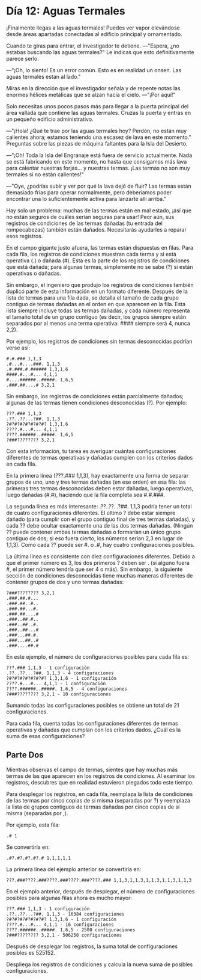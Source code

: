 # Día 12: Aguas Termales
¡Finalmente llegas a las aguas termales! Puedes ver vapor elevándose desde áreas apartadas conectadas al edificio principal y ornamentado.

Cuando te giras para entrar, el investigador te detiene.
—"Espera, ¿no estabas buscando las aguas termales?"
Le indicas que esto definitivamente parece serlo.

—"¡Oh, lo siento! Es un error común. Esto es en realidad un onsen. Las aguas termales están al lado."

Miras en la dirección que el investigador señala y de repente notas las enormes hélices metálicas que se alzan hacia el cielo.
—"¡Por aquí!"

Solo necesitas unos pocos pasos más para llegar a la puerta principal del área vallada que contiene las aguas termales. Cruzas la puerta y entras en un pequeño edificio administrativo.

—"¡Hola! ¿Qué te trae por las aguas termales hoy? Perdón, no están muy calientes ahora; estamos teniendo una escasez de lava en este momento."
Preguntas sobre las piezas de máquina faltantes para la Isla del Desierto.

—"¡Oh! Toda la Isla del Engranaje está fuera de servicio actualmente. Nada se está fabricando en este momento, no hasta que consigamos más lava para calentar nuestras forjas... y nuestras termas. ¡Las termas no son muy termales si no están calientes!"

—"Oye, ¿podrías subir y ver por qué la lava dejó de fluir? Las termas están demasiado frías para operar normalmente, pero deberíamos poder encontrar una lo suficientemente activa para lanzarte allí arriba."

Hay solo un problema: muchas de las termas están en mal estado, ¡así que no están seguros de cuáles serían seguras para usar! Peor aún, sus registros de condiciones de las termas dañadas (tu entrada del rompecabezas) también están dañados. Necesitarás ayudarles a reparar esos registros.

En el campo gigante justo afuera, las termas están dispuestas en filas. Para cada fila, los registros de condiciones muestran cada terma y si está operativa (.) o dañada (#). Esta es la parte de los registros de condiciones que está dañada; para algunas termas, simplemente no se sabe (?) si están operativas o dañadas.

Sin embargo, el ingeniero que produjo los registros de condiciones también duplicó parte de esta información en un formato diferente. Después de la lista de termas para una fila dada, se detalla el tamaño de cada grupo contiguo de termas dañadas en el orden en que aparecen en la fila. Esta lista siempre incluye todas las termas dañadas, y cada número representa el tamaño total de un grupo contiguo (es decir, los grupos siempre están separados por al menos una terma operativa: #### siempre será 4, nunca 2,2).

Por ejemplo, los registros de condiciones sin termas desconocidas podrían verse así:

```text
#.#.### 1,1,3  
.#...#....###. 1,1,3  
.#.###.#.###### 1,3,1,6  
####.#...#... 4,1,1  
#....######..#####. 1,6,5  
.###.##....# 3,2,1  
```

Sin embargo, los registros de condiciones están parcialmente dañados; algunas de las termas tienen condiciones desconocidas (?). Por ejemplo:

```text
???.### 1,1,3  
.??..??...?##. 1,1,3  
?#?#?#?#?#?#?#? 1,3,1,6  
????.#...#... 4,1,1  
????.######..#####. 1,6,5  
?###???????? 3,2,1  
```

Con esta información, tu tarea es averiguar cuántas configuraciones diferentes de termas operativas y dañadas cumplen con los criterios dados en cada fila.

En la primera línea (???.### 1,1,3), hay exactamente una forma de separar grupos de uno, uno y tres termas dañadas (en ese orden) en esa fila: las primeras tres termas desconocidas deben estar dañadas, luego operativas, luego dañadas (#.#), haciendo que la fila completa sea #.#.###.

La segunda línea es más interesante: .??..??...?##. 1,1,3 podría tener un total de cuatro configuraciones diferentes. El último ? debe estar siempre dañado (para cumplir con el grupo contiguo final de tres termas dañadas), y cada ?? debe ocultar exactamente una de las dos termas dañadas. (Ningún ?? puede contener ambas termas dañadas o formarían un único grupo contiguo de dos; si eso fuera cierto, los números serían 2,3 en lugar de 1,1,3). Como cada ?? puede ser #. o .#, hay cuatro configuraciones posibles.

La última línea es consistente con diez configuraciones diferentes. Debido a que el primer número es 3, los dos primeros ? deben ser . (si alguno fuera #, el primer número tendría que ser 4 o más). Sin embargo, la siguiente sección de condiciones desconocidas tiene muchas maneras diferentes de contener grupos de dos y uno termas dañadas:

```text
?###???????? 3,2,1  
.###.##.#...  
.###.##..#..  
.###.##...#.  
.###.##....#  
.###..##.#..  
.###..##..#.  
.###..##...#  
.###...##.#.  
.###...##..#  
.###....##.#  
```

En este ejemplo, el número de configuraciones posibles para cada fila es:

```text
???.### 1,1,3 - 1 configuración  
.??..??...?##. 1,1,3 - 4 configuraciones  
?#?#?#?#?#?#?#? 1,3,1,6 - 1 configuración  
????.#...#... 4,1,1 - 1 configuración  
????.######..#####. 1,6,5 - 4 configuraciones  
?###???????? 3,2,1 - 10 configuraciones  
```

Sumando todas las configuraciones posibles se obtiene un total de 21 configuraciones.

Para cada fila, cuenta todas las configuraciones diferentes de termas operativas y dañadas que cumplan con los criterios dados. ¿Cuál es la suma de esas configuraciones?

## Parte Dos

Mientras observas el campo de termas, sientes que hay muchas más termas de las que aparecen en los registros de condiciones. Al examinar los registros, descubres que en realidad estuvieron plegados todo este tiempo.

Para desplegar los registros, en cada fila, reemplaza la lista de condiciones de las termas por cinco copias de sí misma (separadas por ?) y reemplaza la lista de grupos contiguos de termas dañadas por cinco copias de sí misma (separadas por ,).

Por ejemplo, esta fila:

```
.# 1
```
Se convertiría en:

```
.#?.#?.#?.#?.# 1,1,1,1,1
```

La primera línea del ejemplo anterior se convertiría en:

```
???.###????.###????.###????.###????.### 1,1,3,1,1,3,1,1,3,1,1,3,1,1,3
```
En el ejemplo anterior, después de desplegar, el número de configuraciones posibles para algunas filas ahora es mucho mayor:

```
???.### 1,1,3 - 1 configuración  
.??..??...?##. 1,1,3 - 16384 configuraciones  
?#?#?#?#?#?#?#? 1,3,1,6 - 1 configuración  
????.#...#... 4,1,1 - 16 configuraciones  
????.######..#####. 1,6,5 - 2500 configuraciones  
?###???????? 3,2,1 - 506250 configuraciones
```

Después de desplegar los registros, la suma total de configuraciones posibles es 525152.

Despliega los registros de condiciones y calcula la nueva suma de posibles configuraciones.

